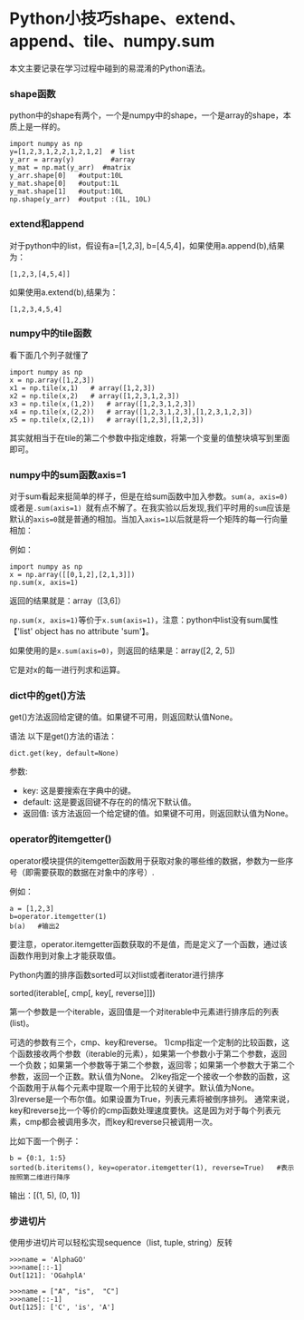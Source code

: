 # Python小技巧shape、extend、append、tile、numpy.sum



本文主要记录在学习过程中碰到的易混淆的Python语法。

### shape函数
python中的shape有两个，一个是numpy中的shape，一个是array的shape，本质上是一样的。

<!-- more -->



```
import numpy as np
y=[1,2,3,1,2,2,1,2,1,2]  # list
y_arr = array(y)         #array
y_mat = np.mat(y_arr)  #matrix
y_arr.shape[0]   #output:10L
y_mat.shape[0]   #output:1L
y_mat.shape[1]   #output:10L
np.shape(y_arr)  #output :(1L, 10L)
```

### extend和append

对于python中的list，假设有a=[1,2,3], b=[4,5,4]，如果使用a.append(b),结果为：

	[1,2,3,[4,5,4]]

如果使用a.extend(b),结果为：

	[1,2,3,4,5,4]


### numpy中的tile函数

看下面几个列子就懂了

```
import numpy as np
x = np.array([1,2,3])
x1 = np.tile(x,1)   # array([1,2,3])
x2 = np.tile(x,2)   # array([1,2,3,1,2,3])
x3 = np.tile(x,(1,2))   # array([1,2,3,1,2,3])
x4 = np.tile(x,(2,2))   # array([1,2,3,1,2,3],[1,2,3,1,2,3])
x5 = np.tile(x,(2,1))   # array([1,2,3],[1,2,3])
```

其实就相当于在tile的第二个参数中指定维数，将第一个变量的值整块填写到里面即可。

### numpy中的sum函数axis=1

对于sum看起来挺简单的样子，但是在给sum函数中加入参数。`sum(a, axis=0)`或者是`.sum(axis=1) `就有点不解了。在我实验以后发现,我们平时用的`sum`应该是默认的`axis=0`就是普通的相加。当加入`axis=1`以后就是将一个矩阵的每一行向量相加：

例如：

```
import numpy as np
x = np.array([[0,1,2],[2,1,3]])
np.sum(x, axis=1)
```

返回的结果就是：array（[3,6]）

`np.sum(x, axis=1)`等价于`x.sum(axis=1)`，注意：python中list没有sum属性【'list' object has no attribute 'sum'】。


如果使用的是`x.sum(axis=0)`，则返回的结果是：array([2, 2, 5])

它是对x的每一进行列求和运算。


### dict中的get()方法

get()方法返回给定键的值。如果键不可用，则返回默认值None。

语法
以下是get()方法的语法：

```
dict.get(key, default=None)
```

参数:

- key: 这是要搜索在字典中的键。
- default: 这是要返回键不存在的的情况下默认值。
- 返回值: 该方法返回一个给定键的值。如果键不可用，则返回默认值为None。


### operator的itemgetter()

operator模块提供的itemgetter函数用于获取对象的哪些维的数据，参数为一些序号（即需要获取的数据在对象中的序号）.

例如：

```
a = [1,2,3] 
b=operator.itemgetter(1)
b(a)   #输出2
```
要注意，operator.itemgetter函数获取的不是值，而是定义了一个函数，通过该函数作用到对象上才能获取值。

Python内置的排序函数sorted可以对list或者iterator进行排序

sorted(iterable[, cmp[, key[, reverse]]])

第一个参数是一个iterable，返回值是一个对iterable中元素进行排序后的列表(list)。

可选的参数有三个，cmp、key和reverse。
1)cmp指定一个定制的比较函数，这个函数接收两个参数（iterable的元素），如果第一个参数小于第二个参数，返回一个负数；如果第一个参数等于第二个参数，返回零；如果第一个参数大于第二个参数，返回一个正数。默认值为None。
2)key指定一个接收一个参数的函数，这个函数用于从每个元素中提取一个用于比较的关键字。默认值为None。
3)reverse是一个布尔值。如果设置为True，列表元素将被倒序排列。
通常来说，key和reverse比一个等价的cmp函数处理速度要快。这是因为对于每个列表元素，cmp都会被调用多次，而key和reverse只被调用一次。


比如下面一个例子：

```
b = {0:1, 1:5}
sorted(b.iteritems(), key=operator.itemgetter(1), reverse=True)   #表示按照第二维进行降序
```

输出：[(1, 5), (0, 1)]


### 步进切片

使用步进切片可以轻松实现sequence（list, tuple, string）反转

```
>>>name = 'AlphaGO'
>>>name[::-1]
Out[121]: 'OGahplA'

>>>name = ["A", "is",  "C"]
>>>name[::-1]
Out[125]: ['C', 'is', 'A']
```

